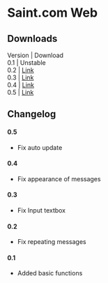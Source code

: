 # Saint.com Web

## Downloads
Version | Download <br/>
0.1 | Unstable <br/>
0.2 | [Link](downloads/saintDotCom-v0p2.apk)<br/>
0.3 | [Link](downloads/saintDotCom-v0p3.apk)<br/>
0.4 | [Link](downloads/saintDotCom-v0p4.apk)<br/>
0.5 | [Link](downloads/saintDotCom-v0p5.apk)<br/>

## Changelog
#### 0.5
- Fix auto update
#### 0.4
- Fix appearance of messages
#### 0.3
- Fix Input textbox
#### 0.2
- Fix repeating messages
#### 0.1
- Added basic functions
